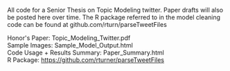 All code for a Senior Thesis on Topic Modeling twitter. Paper drafts will also be posted here over time. 
The R package referred to in the model cleaning code can be found at github.com/rturn/parseTweetFiles
  
Honor's Paper: Topic_Modeling_Twitter.pdf    
Sample Images: Sample_Model_Output.html  
Code Usage + Results Summary: Paper_Summary.html    
R Package: https://github.com/rturner/parseTweetFiles  
